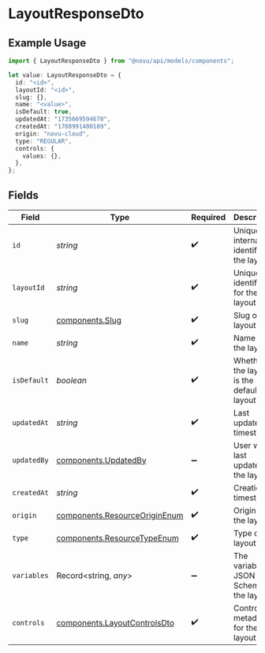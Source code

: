# LayoutResponseDto

## Example Usage

```typescript
import { LayoutResponseDto } from "@novu/api/models/components";

let value: LayoutResponseDto = {
  id: "<id>",
  layoutId: "<id>",
  slug: {},
  name: "<value>",
  isDefault: true,
  updatedAt: "1735669594678",
  createdAt: "1708991400189",
  origin: "novu-cloud",
  type: "REGULAR",
  controls: {
    values: {},
  },
};
```

## Fields

| Field                                                                          | Type                                                                           | Required                                                                       | Description                                                                    |
| ------------------------------------------------------------------------------ | ------------------------------------------------------------------------------ | ------------------------------------------------------------------------------ | ------------------------------------------------------------------------------ |
| `id`                                                                           | *string*                                                                       | :heavy_check_mark:                                                             | Unique internal identifier of the layout                                       |
| `layoutId`                                                                     | *string*                                                                       | :heavy_check_mark:                                                             | Unique identifier for the layout                                               |
| `slug`                                                                         | [components.Slug](../../models/components/slug.md)                             | :heavy_check_mark:                                                             | Slug of the layout                                                             |
| `name`                                                                         | *string*                                                                       | :heavy_check_mark:                                                             | Name of the layout                                                             |
| `isDefault`                                                                    | *boolean*                                                                      | :heavy_check_mark:                                                             | Whether the layout is the default layout                                       |
| `updatedAt`                                                                    | *string*                                                                       | :heavy_check_mark:                                                             | Last updated timestamp                                                         |
| `updatedBy`                                                                    | [components.UpdatedBy](../../models/components/updatedby.md)                   | :heavy_minus_sign:                                                             | User who last updated the layout                                               |
| `createdAt`                                                                    | *string*                                                                       | :heavy_check_mark:                                                             | Creation timestamp                                                             |
| `origin`                                                                       | [components.ResourceOriginEnum](../../models/components/resourceoriginenum.md) | :heavy_check_mark:                                                             | Origin of the layout                                                           |
| `type`                                                                         | [components.ResourceTypeEnum](../../models/components/resourcetypeenum.md)     | :heavy_check_mark:                                                             | Type of the layout                                                             |
| `variables`                                                                    | Record<string, *any*>                                                          | :heavy_minus_sign:                                                             | The variables JSON Schema for the layout                                       |
| `controls`                                                                     | [components.LayoutControlsDto](../../models/components/layoutcontrolsdto.md)   | :heavy_check_mark:                                                             | Controls metadata for the layout                                               |
